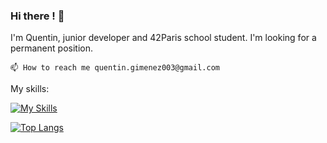 ### Hi there ! 👋

I'm Quentin, junior developer and 42Paris school student. I'm looking for a permanent position.

    📫 How to reach me quentin.gimenez003@gmail.com

My skills:

[![My Skills](https://skillicons.dev/icons?i=js,react,ts,nest,python,cpp,java,docker,kubernetes,grafana,nginx)](https://skillicons.dev)

[![Top Langs](https://github-readme-stats.vercel.app/api/top-langs/?username=lejubjoteur&layout=compact)](https://github.com/anuraghazra/github-readme-stats)
